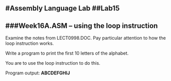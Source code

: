 #Assembly Language Lab
##Lab15
---
###Week16A.ASM – using the loop instruction 
---
Examine the notes from LECT0998.DOC. Pay particular attention to how the loop instruction works.

Write a program to print the first 10 letters of the alphabet.

You are to use the loop instruction to do this.

Program output:
**ABCDEFGHIJ**
